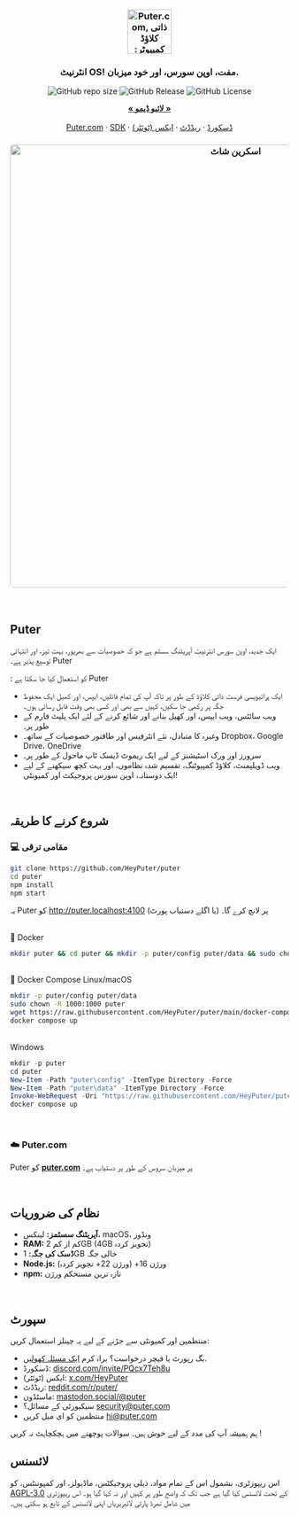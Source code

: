 <h3 align="center"><img width="80" alt="Puter.com, ذاتی کلاؤڈ کمپیوٹر: آپ کی تمام فائلیں، ایپس، اور کھیل ایک جگہ پر، کہیں سے بھی اور کسی بھی وقت قابل رسائی۔" src="https://assets.puter.site/puter-logo.png"></h3>

<h3 align="center">انٹرنیٹ OS! مفت، اوپن سورس، اور خود میزبان.</h3>

<p align="center">
    <img alt="GitHub repo size" src="https://img.shields.io/github/repo-size/HeyPuter/puter"> <img alt="GitHub Release" src="https://img.shields.io/github/v/release/HeyPuter/puter?label=latest%20version"> <img alt="GitHub License" src="https://img.shields.io/github/license/HeyPuter/puter">
</p>
<p align="center">
    <a href="https://puter.com/"><strong>« لائیو ڈیمو »</strong></a>
    <br />
    <br />
    <a href="https://puter.com">Puter.com</a>
    ·
    <a href="https://docs.puter.com" target="_blank">SDK</a>
    ·
    <a href="https://discord.com/invite/PQcx7Teh8u">ڈسکورڈ</a>
    ·
    <a href="https://reddit.com/r/puter">ریڈڈٹ</a>
    ·
    <a href="https://twitter.com/HeyPuter">ایکس (ٹوئٹر)</a>
</p>

<h3 align="center"><img width="800" style="border-radius:5px;" alt="اسکرین شاٹ" src="https://assets.puter.site/puter.com-screenshot-3.webp"></h3>

<br/>

## Puter

ایک جدید، اوپن سورس انٹرنیٹ آپریٹنگ سسٹم ہے جو کہ خصوصیات سے بھرپور، بہت تیز، اور انتہائی توسیع پذیر ہے۔ Puter 

: کو استعمال کیا جا سکتا ہے Puter

- ایک پرائیویسی فرسٹ ذاتی کلاؤڈ کے طور پر تاکہ آپ کی تمام فائلیں، ایپس، اور کھیل ایک محفوظ جگہ پر رکھی جا سکیں، کہیں سے بھی اور کسی بھی وقت قابل رسائی ہوں۔
- ویب سائٹس، ویب ایپس، اور کھیل بنانے اور شائع کرنے کے لئے ایک پلیٹ فارم کے طور پر۔
- وغیرہ کا متبادل، نئے انٹرفیس اور طاقتور خصوصیات کے ساتھ۔ Dropbox، Google Drive، OneDrive 
- سرورز اور ورک اسٹیشنز کے لیے ایک ریموٹ ڈیسک ٹاپ ماحول کے طور پر۔
- ویب ڈویلپمنٹ، کلاؤڈ کمپیوٹنگ، تقسیم شدہ نظاموں، اور بہت کچھ سیکھنے کے لیے ایک دوستانہ، اوپن سورس پروجیکٹ اور کمیونٹی!

<br/>

## شروع کرنے کا طریقہ

### 💻 مقامی ترقی

```bash
git clone https://github.com/HeyPuter/puter
cd puter
npm install
npm start
```

یہ Puter کو http://puter.localhost:4100 (یا اگلے دستیاب پورٹ) پر لانچ کرے گا۔

<br/>
🐳 Docker

```bash
mkdir puter && cd puter && mkdir -p puter/config puter/data && sudo chown -R 1000:1000 puter && docker run --rm -p 4100:4100 -v `pwd`/puter/config:/etc/puter -v `pwd`/puter/data:/var/puter  ghcr.io/heyputer/puter
```

<br/>
🐙 Docker Compose
Linux/macOS

```bash
mkdir -p puter/config puter/data
sudo chown -R 1000:1000 puter
wget https://raw.githubusercontent.com/HeyPuter/puter/main/docker-compose.yml
docker compose up
```

<br/>
Windows

```powershell
mkdir -p puter
cd puter
New-Item -Path "puter\config" -ItemType Directory -Force
New-Item -Path "puter\data" -ItemType Directory -Force
Invoke-WebRequest -Uri "https://raw.githubusercontent.com/HeyPuter/puter/main/docker-compose.yml" -OutFile "docker-compose.yml"
docker compose up
```
<br/>

### ☁️ Puter.com

Puter کو [**puter.com**](https://puter.com) پر میزبان سروس کے طور پر دستیاب ہے۔

<br/>

## نظام کی ضروریات

- **آپریٹنگ سسٹمز:** لینکس، macOS، ونڈوز
- **RAM:** کم از کم 2GB (4GB تجویز کردہ)
- **ڈسک کی جگہ:** 1GB خالی جگہ
- **Node.js:** ورژن 16+ (ورژن 22+ تجویز کردہ)
- **npm:** تازہ ترین مستحکم ورژن

<br/>

## سپورٹ

منتظمین اور کمیونٹی سے جڑنے کے لیے یہ چینلز استعمال کریں:

- بگ رپورٹ یا فیچر درخواست؟ براہ کرم [ایک مسئلہ کھولیں](https://github.com/HeyPuter/puter/issues/new/choose).
- ڈسکورڈ: [discord.com/invite/PQcx7Teh8u](https://discord.com/invite/PQcx7Teh8u)
- ایکس (ٹوئٹر): [x.com/HeyPuter](https://x.com/HeyPuter)
- ریڈڈٹ: [reddit.com/r/puter/](https://www.reddit.com/r/puter/)
- ماسٹڈون: [mastodon.social/@puter](https://mastodon.social/@puter)
- سیکیورٹی کے مسائل؟ [security@puter.com](mailto:security@puter.com)
- منتظمین کو ای میل کریں [hi@puter.com](mailto:hi@puter.com)

ہم ہمیشہ آپ کی مدد کے لیے خوش ہیں۔ سوالات پوچھنے میں ہچکچاہٹ نہ کریں 
!
<br/>

## لائسنس

اس ریپوزٹری، بشمول اس کے تمام مواد، ذیلی پروجیکٹس، ماڈیولز، اور کمپوننٹس، کو [AGPL-3.0](https://github.com/HeyPuter/puter/blob/main/LICENSE.txt) کے تحت لائسنس کیا گیا ہے جب تک کہ واضح طور پر کہیں اور نہ کہا گیا ہو۔ اس ریپوزٹری میں شامل تھرڈ پارٹی لائبریریاں اپنی لائسنس کے تابع ہو سکتی ہیں۔

<br/>
